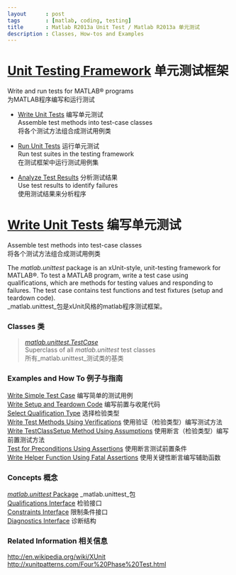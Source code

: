 ```yaml
---
layout      : post
tags        : [matlab, coding, testing]
title       : Matlab R2013a Unit Test / Matlab R2013a 单元测试
description : Classes, How-tos and Examples
---
```

[Unit Testing Framework](http://www.mathworks.com/help/matlab/matlab-unit-test-framework.html) 单元测试框架
===========================================================================================================
Write and run tests for MATLAB® programs  
为MATLAB程序编写和运行测试

+ [Write Unit Tests](http://www.mathworks.com/help/matlab/write-unit-tests.html) 编写单元测试  
Assemble test methods into test-case classes  
将各个测试方法组合成测试用例类

+ [Run Unit Tests](http://www.mathworks.com/help/matlab/run-unit-tests.html) 运行单元测试  
Run test suites in the testing framework  
在测试框架中运行测试用例集

+ [Analyze Test Results](http://www.mathworks.com/help/matlab/analyze-test-results.html) 分析测试结果  
Use test results to identify failures  
使用测试结果来分析程序

[Write Unit Tests](http://www.mathworks.com/help/matlab/write-unit-tests.html) 编写单元测试  
===========================================================================================
Assemble test methods into test-case classes  
将各个测试方法组合成测试用例类 

The _matlab.unittest_ package is an xUnit-style, unit-testing framework for MATLAB®. To test a MATLAB program, write a test case using qualifications, which are methods for testing values and responding to failures. The test case contains test functions and test fixtures (setup and teardown code).  
_matlab.unittest_包是xUnit风格的matlab程序测试框架。

### Classes 类   
> [_matlab.unittest.TestCase_](http://www.mathworks.com/help/matlab/ref/matlab.unittest.testcaseclass.html)  
> Superclass of all _matlab.unittest_ test classes  
> 所有_matlab.unittest_测试类的基类

### Examples and How To  例子与指南
[Write Simple Test Case](http://www.mathworks.com/help/matlab/matlab_prog/write-a-simple-test-case.html) 编写简单的测试用例  
[Write Setup and Teardown Code](http://www.mathworks.com/help/matlab/matlab_prog/test-unit-fixtures.html) 编写前置与收尾代码  
[Select Qualification Type](http://www.mathworks.com/help/matlab/matlab_prog/select-qualification-type.html) 选择检验类型   
[Write Test Methods Using Verifications](http://www.mathworks.com/help/matlab/matlab_prog/write-test-using-verifications.html) 使用验证（检验类型）编写测试方法  
[Write TestClassSetup Method Using Assumptions](http://www.mathworks.com/help/matlab/matlab_prog/write-test-using-assumptions.html) 使用断言（检验类型）编写前置测试方法  
[Test for Preconditions Using Assertions](http://www.mathworks.com/help/matlab/matlab_prog/write-test-using-assertions.html) 使用断言测试前置条件  
[Write Helper Function Using Fatal Assertions](http://www.mathworks.com/help/matlab/matlab_prog/write-test-using-fatal-assertions.html) 使用关键性断言编写辅助函数  

### Concepts 概念  

[_matlab.unittest_ Package](http://www.mathworks.com/help/matlab/matlab_prog/contents-of-matlab-unittest-package.html) _matlab.unittest_包  
[Qualifications Interface](http://www.mathworks.com/help/matlab/matlab_prog/test-unit-qualifications.html) 检验接口  
[Constraints Interface](http://www.mathworks.com/help/matlab/matlab_prog/when-to-use-constaints.html) 限制条件接口  
[Diagnostics Interface](http://www.mathworks.com/help/matlab/matlab_prog/when-to-use-diagnostics.html) 诊断结构  

### Related Information 相关信息  

<http://en.wikipedia.org/wiki/XUnit>  
<http://xunitpatterns.com/Four%20Phase%20Test.html>  

